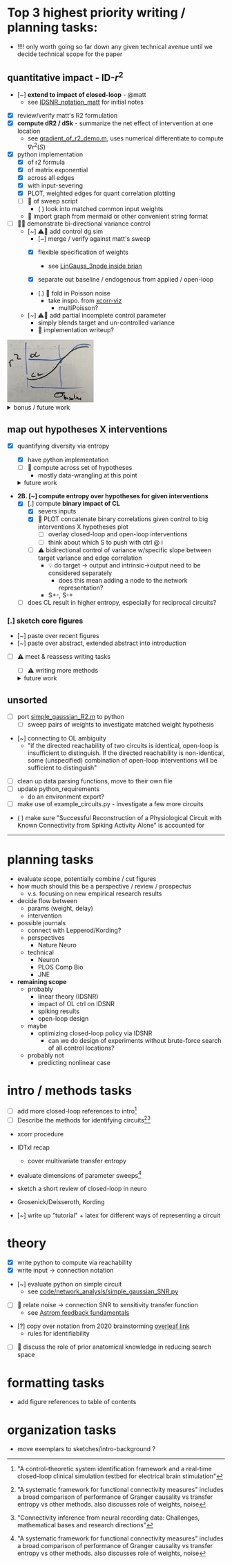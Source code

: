 # Top 3 highest priority writing / planning tasks:
- !!!! only worth going so far down any given technical avenue until we decide technical scope for the paper
## quantitative impact - ID-$r^2$
- [~] **extend to impact of closed-loop** - @matt
  - see [IDSNR_notation_matt](sketches_and_notation/identifiability/IDSNR_notation_matt.md) for initial notes
- [x] review/verify matt's R2 formulation    
- [x] **compute dR2 / dSk** - summarize the net effect of intervention at one location 
  - see [gradient_of_r2_demo.m](code/network_analysis/gradient_of_r2_demo.py), uses numerical differentiate to compute $\nabla r^2(S)$
- [x] python implementation
  - [x] of r2 formula
  - [x] of matrix exponential
  - [x] across all edges
  - [x] with input-severing
  - [x] PLOT, weighted edges for quant correlation plotting 
  - [ ] 🧵 of sweep script 
    - ( ) look into matched common input weights
  - 🎁 import graph from mermaid or other convenient string format
- [ ] 🧵🎯  demonstrate bi-directional variance control  
  - [~] ⚠️🍐 add control dg sim
    - [~] merge / verify against matt's sweep 
    - [x] flexible specification of weights
      - see [LinGauss_3node inside brian](https://github.com/awillats/clinc-gen/blob/69d5751ea96bfbffc65b78d8af07f7af37eb882e/small_circuit_scripts/LinGauss_3node/scripts/brian_linear_gaussian_circuits.py)
      
    - [x] separate out baseline / endogenous from applied / open-loop
    - (.) 🎁 fold in Poisson noise   
      - take inspo. from [xcorr-viz](https://github.com/awillats/xcorr-visualizer-p5/blob/main/signal-generation.js)
        - multiPoisson?
  - [~] ⚠️🍐 add partial incomplete control parameter 
    - simply blends target and un-controlled variance 
    - :gift: implementation writeup?
<img src="figures/whiteboard/sketch_quant_OL_CL_variance.png" width="200"/>

<details><summary>bonus / future work</summary>

- [x] examine R2 = f(w)
<img src="figures/misc_figure_sketches/quant_r2_prediction_common.png" width="500"/>
- [ ] decompose terms in $r^2$
  - increase interpretability, intuitive understanding 
  - get a sense for when $r^2$ is monotonic w.r.t. source variance, weights

- **followup/verify:** does S+/S- depend on magnitudes of weights 
  - **postulate:** a source increases correlations regardless of quantitative magnitude
    - :warning: incorrect!
  - look at: signs / mixing of signs of weights  
</details>
    
## map out hypotheses X interventions
  - [x] quantifying diversity via entropy
    - [x] have python implementation
    - [ ] 🧵 compute across set of hypotheses
      - mostly data-wrangling at this point
    <details><summary>future work</summary>
    
    - [ ] combining multiple interventions
    - [ ] incorporating priors over hypotheses
    </details>
- **2B. [~] compute entropy over hypotheses for given interventions**
  - [x] [.] compute **binary impact of CL**
    - [x] severs inputs 
    - [x] 🍐 PLOT concatenate binary correlations given control to big interventions X hypotheses plot
      - [ ] overlay closed-loop and open-loop interventions 
      - [ ] think about which S to push with ctrl @ i 
    - [ ] ⚠️ bidirectional control of variance w/specific slope between target variance and edge correlation
      - 💡 do target → output and intrinsic→output need to be considered separately 
        - does this mean adding a node to the network representation?
      - S+-, S-+
  - [ ] does CL result in higher entropy, especially for reciprocal circuits?
    
### [.] sketch core figures
  - [~] paste over recent figures
  - [~] paste over abstract, extended abstract into introduction    
  - [ ] ⚠️ meet & reassess writing tasks
    - [ ] ⚠️ writing more methods
    <details><summary>future work</summary>

    - [ ] looking for refs to predict side-band xcorr magnitude
    - [ ] **what about time lags?**  
      - timestep augmented representation?
    </details>
  
## unsorted 
- [ ] port [simple_gaussian_R2.m](code/network_analysis/simple_gaussian_R2.m) to python
  - [ ] sweep pairs of weights to investigate matched weight hypothesis

- [~] connecting to OL ambiguity
  - "if the directed reachability of two circuits is identical, open-loop is insufficient to distinguish. If the directed reachability is non-identical, some (unspecified) combination of open-loop interventions will be sufficient to distinguish"
- [ ] clean up data parsing functions, move to their own file 
- [ ] update python_requirements
  - do an environment export?
- [ ] make use of example_circuits.py - investigate a few more circuits

- ( ) make sure  "Successful Reconstruction of a Physiological Circuit with Known Connectivity from Spiking Activity Alone" is accounted for
---

# planning tasks 
- evaluate scope, potentially combine / cut figures
- how much should this be a perspective / review / prospectus 
  - v.s. focusing on new empirical research results
- decide flow between 
  - params (weight, delay)
  - intervention 
- possible journals 
  - connect with Lepperod/Kording?
  - perspectives 
    - Nature Neuro
  - technical
    - Neuron
    - PLOS Comp Bio
    - JNE 
- **remaining scope**
  - probably
    - linear theory (IDSNR)
    - impact of OL ctrl on IDSNR
    - spiking results
    - open-loop design
  - maybe
    - optimizing closed-loop policy via IDSNR
      - can we do design of experiments without brute-force search of all control locations?
  - probably not 
    - predicting nonlinear case 

# intro / methods tasks
 - [ ] add more closed-loop references to intro[^ctrl_sys_id]
 - [ ] Describe the methods for identifying circuits[^FC_measures][^connect_infer]
  - xcorr procedure 
  - IDTxl recap 
    - cover multivariate transfer entropy 
 - evaluate dimensions of parameter sweeps[^FC_measures]
 - sketch a short review of closed-loop in neuro
  - Grosenick/Deisseroth, Kording 
  
 - [~] write up "tutorial" + latex for different ways of representing a circuit

 [^FC_measures]: "A systematic framework for functional connectivity measures" includes a broad comparison of performance of Granger causality vs transfer entropy vs other methods. also discusses role of weights, noise
 [^connect_infer]: "Connectivity inference from neural recording data: Challenges, mathematical bases and research directions"
 [^ctrl_sys_id]: "A control-theoretic system identification framework and a real-time closed-loop clinical simulation testbed for electrical brain stimulation"

# theory 
- [x] write python to compute via reachability 
- [x] write input → connection notation 
- [~] evaluate python on simple circuit
  - see [code/network_analysis/simple_gaussian_SNR.py](code/network_analysis/simple_gaussian_SNR.py)  

- [ ] 🎁 relate noise → connection SNR to sensitivity transfer function 
  - see [Astrom feedback fundamentals](https://www.cds.caltech.edu/~murray/courses/cds101/fa02/caltech/astrom-ch5.pdf)
- [?] copy over notation from 2020 brainstorming [overleaf link](https://www.overleaf.com/project/5e8232cd6157d200014b52d4)
  - rules for identifiability 
- [ ] 🎁 discuss the role of prior anatomical knowledge in reducing search space 

# formatting tasks 
- add figure references to table of contents  

# organization tasks
- move exemplars to sketches/intro-background ?
